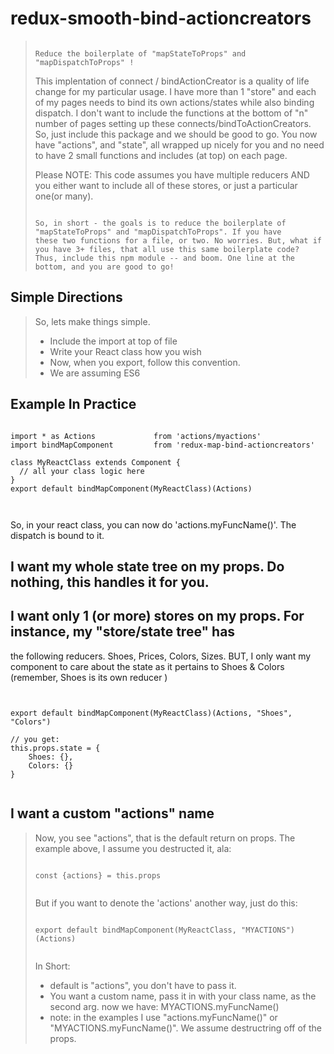 # redux-smooth-bind-actioncreators
<blockquote>
 <pre><code>
Reduce the boilerplate of "mapStateToProps" and "mapDispatchToProps" !
</code></pre>


This implentation of connect / bindActionCreator is a quality of life change for my particular usage.
I have more than 1 "store" and each of my pages needs to bind its own actions/states while also
binding dispatch. I don't want to include the functions at the bottom of "n" number of pages
setting up these connects/bindToActionCreators. So, just include this package and 
we should be good to go. You now have "actions", and "state", all wrapped up nicely
for you and no need to have 2 small functions and includes (at top) on each page.

Please NOTE: This code assumes you have multiple reducers AND you either want to include all of these stores, or just
a particular one(or many).

 <pre><code>
So, in short - the goals is to reduce the boilerplate of "mapStateToProps" and "mapDispatchToProps". If you have
these two functions for a file, or two. No worries. But, what if you have 3+ files, that all use this same boilerplate code?
Thus, include this npm module -- and boom. One line at the bottom, and you are good to go!
</code></pre>
</blockquote>

## Simple Directions
<blockquote>
So, lets make things simple.
<ul>
 <li> Include the import at top of file
<li> Write your React class how you wish
<li> Now, when you export, follow this convention.
<li> We are assuming ES6
</ul>
</blockquote>

## Example In Practice
 <pre><code>
import * as Actions             from 'actions/myactions'
import bindMapComponent         from 'redux-map-bind-actioncreators'

class MyReactClass extends Component {
  // all your class logic here
}
export default bindMapComponent(MyReactClass)(Actions)

 </code></pre>
So, in your react class, you can now do 'actions.myFuncName()'.
The dispatch is bound to it.


## I want my whole state tree on my props. Do nothing, this handles it for you.
## I want only 1 (or more) stores on my props. For instance, my "store/state tree" has
the following reducers. Shoes, Prices, Colors, Sizes. BUT, I only want my component to
care about the state as it pertains to Shoes & Colors (remember, Shoes is its own reducer )
 <pre><code>

export default bindMapComponent(MyReactClass)(Actions, "Shoes", "Colors")

// you get:
this.props.state = {
    Shoes: {},
    Colors: {}
}
 </code></pre>

## I want a custom "actions" name
<blockquote>

Now, you see "actions", that is the default return on props. The example above, I assume you destructed it, ala:
 <pre><code>
const {actions} = this.props
 </code></pre>

But if you want to denote the 'actions' another way, just do this:
 <pre><code>
export default bindMapComponent(MyReactClass, "MYACTIONS")(Actions)
 </code></pre>

In Short:
<ul>
 <li> default is "actions", you don't have to pass it.
<li>You want a custom name, pass it in with your class name, as the second arg. now we have: MYACTIONS.myFuncName()
<li>note: in the examples I use "actions.myFuncName()" or "MYACTIONS.myFuncName()". We assume destructring off of the props.
</blockquote>



